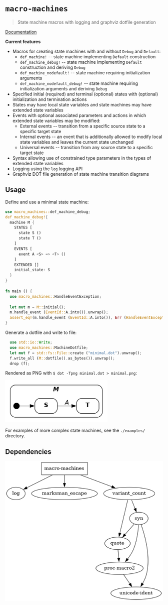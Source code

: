 # `macro-machines`

> State machine macros with logging and graphviz dotfile generation

[Documentation](https://docs.rs/macro-machines)


**Current features**

- Macros for creating state machines with and without `Debug` and `Default`:
    * `def_machine!` -- state machine implementing `Default` construction
    * `def_machine_debug!` -- state machine implementing `Default` construction
      and deriving `Debug`
    * `def_machine_nodefault!` -- state machine requiring initialization
      arguments
    * `def_machine_nodefault_debug!` -- state machine requiring initialization
      arguments and deriving `Debug`
- Specified initial (required) and terminal (optional) states with (optional)
  initialization and termination actions
- States may have local state variables and state machines may have
  extended state variables
- Events with optional associated parameters and actions in which extended state
  variables may be modified:
    * External events -- transition from a specific source state to a specific
      target state
    * Internal events -- an event that is additionally allowed to modify local
      state variables and leaves the current state unchanged
    * Universal events -- transition from any source state to a specific target
      state
- Syntax allowing use of constrained type parameters in the types of extended
  state variables
- Logging using the `log` logging API
- Graphviz DOT file generation of state machine transition diagrams


## Usage

Define and use a minimal state machine:

```rust
use macro_machines::def_machine_debug;
def_machine_debug!{
  machine M {
    STATES [
      state S ()
      state T ()
    ]
    EVENTS [
      event A <S> => <T> ()
    ]
    EXTENDED []
    initial_state: S
  }
}

fn main () {
  use macro_machines::HandleEventException;

  let mut m = M::initial();
  m.handle_event (EventId::A.into()).unwrap();
  assert_eq!(m.handle_event (EventId::A.into()), Err (HandleEventException::WrongState));
}
```

Generate a dotfile and write to file:

```rust
  use std::io::Write;
  use macro_machines::MachineDotfile;
  let mut f = std::fs::File::create ("minimal.dot").unwrap();
  f.write_all (M::dotfile().as_bytes()).unwrap();
  drop (f);
```

Rendered as PNG with `$ dot -Tpng minimal.dot > minimal.png`:

![](minimal.png)

For examples of more complex state machines, see the `./examples/` directory.


## Dependencies

![](dependencies.png)
